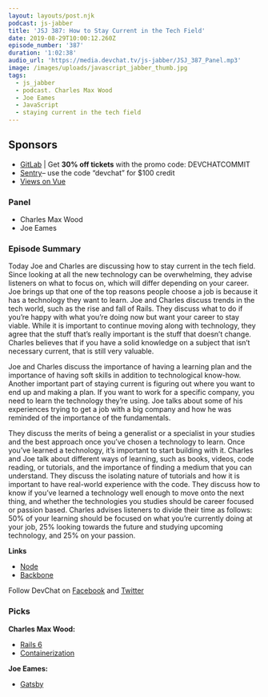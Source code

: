 ```yaml
---
layout: layouts/post.njk
podcast: js-jabber
title: 'JSJ 387: How to Stay Current in the Tech Field'
date: 2019-08-29T10:00:12.260Z
episode_number: '387'
duration: '1:02:38'
audio_url: 'https://media.devchat.tv/js-jabber/JSJ_387_Panel.mp3'
image: /images/uploads/javascript_jabber_thumb.jpg
tags:
  - js_jabber
  - podcast. Charles Max Wood
  - Joe Eames
  - JavaScript
  - staying current in the tech field
---
```

## **Sponsors**



*   [GitLab](https://about.gitlab.com/events/commit/?utm_medium=sponsorship&utm_source=devchattv&utm_campaign=gitlabcommit&utm_content=brooklyn) | Get **30% off tickets** with the promo code: DEVCHATCOMMIT
*   [Sentry](http://sentry.io/)– use the code “devchat” for $100 credit 
*   [Views on Vue](https://devchat.tv/views-on-vue/)


### **Panel**



*   Charles Max Wood
*   Joe Eames


### **Episode Summary**

Today Joe and Charles are discussing how to stay current in the tech field. Since looking at all the new technology can be overwhelming, they advise listeners on what to focus on, which will differ depending on your career. Joe brings up that one of the top reasons people choose a job is because it has a technology they want to learn. Joe and Charles discuss trends in the tech world, such as the rise and fall of Rails. They discuss what to do if you’re happy with what you’re doing now but want your career to stay viable. While it is important to continue moving along with technology, they agree that the stuff that’s really important is the stuff that doesn’t change. Charles believes that if you have a solid knowledge on a subject that isn’t necessary current, that is still very valuable. 

Joe and Charles discuss the importance of having a learning plan and the importance of having soft skills in addition to technological know-how. Another important part of staying current is figuring out where you want to end up and making a plan. If you want to work for a specific company, you need to learn the technology they’re using. Joe talks about some of his experiences trying to get a job with a big company and how he was reminded of the importance of the fundamentals. 

They discuss the merits of being a generalist or a specialist in your studies and the best approach once you’ve chosen a technology to learn. Once you’ve learned a technology, it’s important to start building with it. Charles and Joe talk about different ways of learning, such as books, videos, code reading, or tutorials, and the importance of finding a medium that you can understand. They discuss the isolating nature of tutorials and how it is important to have real-world experience with the code. They discuss how to know if you’ve learned a technology well enough to move onto the next thing, and whether the technologies you studies should be career focused or passion based. Charles advises listeners to divide their time as follows: 50% of your learning should be focused on what you’re currently doing at your job, 25% looking towards the future and studying upcoming technology, and 25% on your passion. 

**Links**



*   [Node](https://nodejs.org/)
*   [Backbone](https://backbonejs.org/)

Follow DevChat on [Facebook](https://www.facebook.com/DevChattv/?__tn__=%2Cd%2CP-R&eid=ARDBDrBnK71PDmx_8gE_IeIEo5SnM7cyzylVBjAwfaOo1ck_6q3GXuRBfaUQZaWVvFGyEVjrhDwnS_tV) and [Twitter](https://twitter.com/devchattv?lang=en)


### **Picks**

**Charles Max Wood:**



*   [Rails 6](https://weblog.rubyonrails.org/2019/8/15/Rails-6-0-final-release/)
*   [Containerization](https://hackernoon.com/what-is-containerization-83ae53a709a6)

**Joe Eames:**



*   [Gatsby](https://www.gatsbyjs.org/)

<!-- Docs to Markdown version 1.0β17 -->
